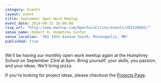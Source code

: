 ```yaml
---
category: Events
layout: event
title: September Open Work Meetup
event_date: 2014-09-23 18:00:00
rsvp_url: "http://www.meetup.com/OpenTwinCities/events/202528682/"
venue_name: Hubert H. Humphrey Center 
venue_location: "301 19th Avenue South, Minneapolis, MN"
published: true 
---
```


We'll be having our monthly open work meetup again at the Humphrey School on
September 23rd at 6pm. Bring yourself, your skills, you passion, and your ideas.
We'll bring pizza.

If you're looking for project ideas, please checkout the
[Projects Page](/projects).
